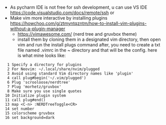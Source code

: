 - As pycharm IDE is not free for ssh development, u can use VS IDE https://code.visualstudio.com/docs/remote/ssh
or
- Make vim more interactive by installing plugins https://howchoo.com/g/ztmyntqzntm/how-to-install-vim-plugins-without-a-plugin-manager
  - https://vimawesome.com/ (nerd tree and gruvbox theme)
  - install them by cloning them in a designated vim directory, then open vim and run the install plugs command
after, you need to create a txt file named .vimrc in the ~ directory
and that will be the config. here is what mine looks like:

```
  1 Specify a directory for plugins
  2 For Neovim: ~/.local/share/nvim/plugged
  3 Avoid using standard Vim directory names like 'plugin'
  4 call plug#begin('~/.vim/plugged')
  6 Plug 'scrooloose/nerdtree'
  7 Plug 'morhetz/gruvbox'
  8 Make sure you use single quotes
 10 Initialize plugin system
 11 call plug#end()
 13 map <C-n> :NERDTreeToggle<CR>
 14 set number
 15 colorscheme gruvbox
 16 set background=dark
```
